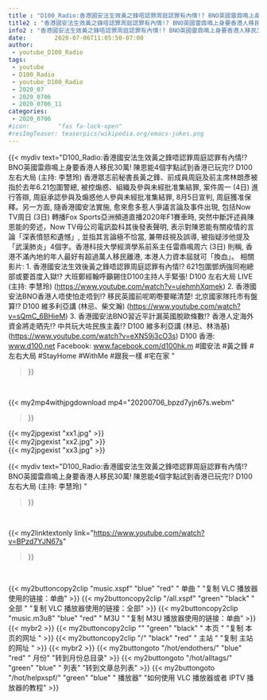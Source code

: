 ```yaml
---
title : "D100_Radio:香港國安法生效黃之鋒唔認罪周庭認罪有內情!? BNO英國雷鼎鳴上身要香港人移民30萬! 陳恩能4個字點試到香港已玩完!?  D100 左右大局 (主持: 李慧玲) "
title2 : "香港國安法生效黃之鋒唔認罪周庭認罪有內情!? BNO英國雷鼎鳴上身要香港人移民30萬! 陳恩能4個字點試到香港已玩完!?  D100 左右大局 (主持: 李慧玲) "
info2 : "香港國安法生效黃之鋒唔認罪周庭認罪有內情!? BNO英國雷鼎鳴上身要香港人移民30萬! 陳恩能4個字點試到香港已玩完!?  D100 左右大局 (主持: 李慧玲)   香港眾志前秘書長黃之鋒、前成員周庭及前主席林朗彥被指於去年6.21包圍警總, 被控煽惑、組織及參與未經批准集結罪, 案件周一 (4日) 進行答辯, 周庭承認參與及煽惑他人參與未經批准集結罪, 8月5日宣判, 周庭獲准保釋。另一方面, 隨香港國安法實施, 愈來愈多惹人爭議言論及事件出現, 包括Now TV周日 (3日) 轉播Fox Sports亞洲頻道直播2020年F1賽車時, 突然中斷評述員陳恩能的旁述，Now TV母公司電訊盈科其後發表聲明, 表示對陳恩能有關疫情的言論「深表憤怒和遺憾」, 並指其言論極不恰當, 兼帶歧視及誤導, 被指疑涉他提及「武漢肺炎」4個字。香港科技大學經濟學系前系主任雷鼎鳴周六 (3日) 則稱, 香港不滿內地的年人最好有超過萬人移民離港, 本港人力資本屆就可「換血」。  相關影片: 1. 香港國安法生效後黃之鋒唔認罪周庭認罪有內情!? 621包圍鄧炳強同袍總部或要首度入獄!? 大班鄭經翰呼籲錫住D100主持人手緊張!  D100 左右大局 LIVE (主持: 李慧玲) (https://www.youtube.com/watch?v=ujehmhXqmek) 2. 香港國安法BNO香港人唔使怕走唔到!? 移民英國前呢啲嘢要睇清楚! 北京國家隊托市有盤算!?  D100 維多利亞講 (林忌、柴文瀚) (https://www.youtube.com/watch?v=sQmC_6BHieM) 3. 香港國安法BNO習近平計漏英國脫歐條數!? 香港人定海外資金將走晒先!? 中共玩大咗民族主義!?  D100 維多利亞講 (林忌、林浩基) (https://www.youtube.com/watch?v=eXN59j3cO3s)  D100 香港: www.d100.net Facebook: www.facebook.com/d100hk.m  #國安法 #黃之鋒 #左右大局 #StayHome #WithMe #跟我一樣 #宅在家 "
date:        2020-07-06T11:05:50-07:00
author:
 - youtube_D100_Radio
tags:
 - youtube
 - D100_Radio
 - youtube_D100_Radio
 - 2020_07
 - 2020_0706
 - 2020_0706_11
categories:
 - 2020_0706
#icon:        "fas fa-lock-open"
#resImgTeaser: teaserpics/wikipedia.org/emacs-jokes.png
---
```


{{< mydiv text="D100_Radio:香港國安法生效黃之鋒唔認罪周庭認罪有內情!? BNO英國雷鼎鳴上身要香港人移民30萬! 陳恩能4個字點試到香港已玩完!?  D100 左右大局 (主持: 李慧玲)   香港眾志前秘書長黃之鋒、前成員周庭及前主席林朗彥被指於去年6.21包圍警總, 被控煽惑、組織及參與未經批准集結罪, 案件周一 (4日) 進行答辯, 周庭承認參與及煽惑他人參與未經批准集結罪, 8月5日宣判, 周庭獲准保釋。另一方面, 隨香港國安法實施, 愈來愈多惹人爭議言論及事件出現, 包括Now TV周日 (3日) 轉播Fox Sports亞洲頻道直播2020年F1賽車時, 突然中斷評述員陳恩能的旁述，Now TV母公司電訊盈科其後發表聲明, 表示對陳恩能有關疫情的言論「深表憤怒和遺憾」, 並指其言論極不恰當, 兼帶歧視及誤導, 被指疑涉他提及「武漢肺炎」4個字。香港科技大學經濟學系前系主任雷鼎鳴周六 (3日) 則稱, 香港不滿內地的年人最好有超過萬人移民離港, 本港人力資本屆就可「換血」。  相關影片: 1. 香港國安法生效後黃之鋒唔認罪周庭認罪有內情!? 621包圍鄧炳強同袍總部或要首度入獄!? 大班鄭經翰呼籲錫住D100主持人手緊張!  D100 左右大局 LIVE (主持: 李慧玲) (https://www.youtube.com/watch?v=ujehmhXqmek) 2. 香港國安法BNO香港人唔使怕走唔到!? 移民英國前呢啲嘢要睇清楚! 北京國家隊托市有盤算!?  D100 維多利亞講 (林忌、柴文瀚) (https://www.youtube.com/watch?v=sQmC_6BHieM) 3. 香港國安法BNO習近平計漏英國脫歐條數!? 香港人定海外資金將走晒先!? 中共玩大咗民族主義!?  D100 維多利亞講 (林忌、林浩基) (https://www.youtube.com/watch?v=eXN59j3cO3s)  D100 香港: www.d100.net Facebook: www.facebook.com/d100hk.m  #國安法 #黃之鋒 #左右大局 #StayHome #WithMe #跟我一樣 #宅在家 "
>}}
<br>


{{< my2mp4withjpgdownload mp4="20200706_bpzd7yjn67s.webm"
>}}

{{< my2jpgexist "xx1.jpg" >}}<br>
{{< my2jpgexist "xx2.jpg" >}}<br>
{{< my2jpgexist "xx3.jpg" >}}<br>



{{< mydiv text="D100_Radio:香港國安法生效黃之鋒唔認罪周庭認罪有內情!? BNO英國雷鼎鳴上身要香港人移民30萬! 陳恩能4個字點試到香港已玩完!?  D100 左右大局 (主持: 李慧玲) "
>}}
<br>

{{< my2linktextonly link="https://www.youtube.com/watch?v=BPzd7YJN67s"
>}}


<br>

{{< my2buttoncopy2clip "music.xspf"        "blue"   "red"    " 单曲 "  "复制 VLC 播放器使用的链接：单曲" >}} {{< my2buttoncopy2clip "/all.xspf"         "green"  "black"  " 全部 "  "复制 VLC 播放器使用的链接：全部" >}} {{< my2buttoncopy2clip "music.m3u8"        "blue"   "red"    " M3U  "    "复制 M3U 播放器使用的链接：单曲" >}} {{< mybr2 >}} {{< my2buttoncopy2clip ""                  "green"  "black"  " 本页 "    "复制 本页的网址 " >}} {{< my2buttoncopy2clip "/"                 "black"  "red"    " 主站 "    "复制 主站的网址 " >}} {{< mybr2 >}} {{< my2buttongoto      "/hot/endothers/"   "blue"   "red"    " 月份"   "转到月份总目录" >}} {{< my2buttongoto      "/hot/alltags/"     "green"  "blue"   " 列表"   "转到文章总列表" >}} {{< my2buttongoto      "/hot/helpxspf/"    "green"  "blue"   " 播放器" "如何使用 VLC 播放器或者 IPTV 播放器的教程" >}} 
